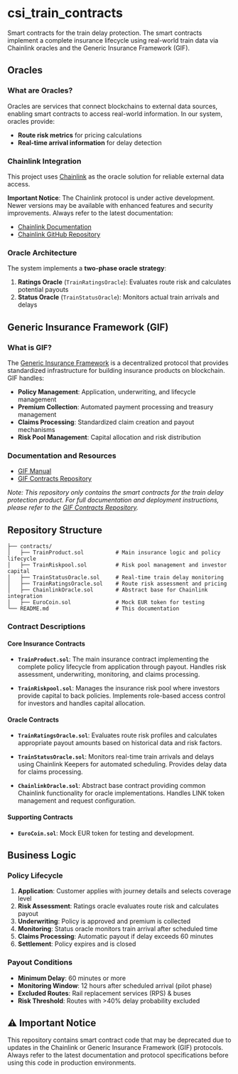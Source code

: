 # csi_train_contracts

Smart contracts for the train delay protection. The smart contracts implement a complete insurance lifecycle using real-world train data via Chainlink oracles and the Generic Insurance Framework (GIF).

## Oracles

### What are Oracles?

Oracles are services that connect blockchains to external data sources, enabling smart contracts to access real-world information. In our system, oracles provide:

- **Route risk metrics** for pricing calculations
- **Real-time arrival information** for delay detection

### Chainlink Integration

This project uses [Chainlink](https://chain.link/) as the oracle solution for reliable external data access.

**Important Notice**: The Chainlink protocol is under active development. Newer versions may be available with enhanced features and security improvements. Always refer to the latest documentation:

- [Chainlink Documentation](https://docs.chain.link/)
- [Chainlink GitHub Repository](https://github.com/smartcontractkit/chainlink)

### Oracle Architecture

The system implements a **two-phase oracle strategy**:

1. **Ratings Oracle** (`TrainRatingsOracle`): Evaluates route risk and calculates potential payouts
2. **Status Oracle** (`TrainStatusOracle`): Monitors actual train arrivals and delays

## Generic Insurance Framework (GIF)

### What is GIF?

The [Generic Insurance Framework](https://etherisc-gif-manual.readthedocs.io/en/latest/index.html) is a decentralized protocol that provides standardized infrastructure for building insurance products on blockchain. GIF handles:

- **Policy Management**: Application, underwriting, and lifecycle management
- **Premium Collection**: Automated payment processing and treasury management
- **Claims Processing**: Standardized claim creation and payout mechanisms
- **Risk Pool Management**: Capital allocation and risk distribution

### Documentation and Resources

- [GIF Manual](https://etherisc-gif-manual.readthedocs.io/en/latest/index.html)
- [GIF Contracts Repository](https://github.com/etherisc/gif-contracts)

_Note: This repository only contains the smart contracts for the train delay protection product. For full documentation and deployment instructions, please refer to the [GIF Contracts Repository](https://github.com/etherisc/gif-contracts)._

## Repository Structure

```
├── contracts/
│   ├── TrainProduct.sol          # Main insurance logic and policy lifecycle
│   ├── TrainRiskpool.sol         # Risk pool management and investor capital
│   ├── TrainStatusOracle.sol     # Real-time train delay monitoring
│   ├── TrainRatingsOracle.sol    # Route risk assessment and pricing
│   ├── ChainlinkOracle.sol       # Abstract base for Chainlink integration
│   ├── EuroCoin.sol              # Mock EUR token for testing
└── README.md                     # This documentation
```

### Contract Descriptions

#### Core Insurance Contracts

- **`TrainProduct.sol`**: The main insurance contract implementing the complete policy lifecycle from application through payout. Handles risk assessment, underwriting, monitoring, and claims processing.

- **`TrainRiskpool.sol`**: Manages the insurance risk pool where investors provide capital to back policies. Implements role-based access control for investors and handles capital allocation.

#### Oracle Contracts

- **`TrainRatingsOracle.sol`**: Evaluates route risk profiles and calculates appropriate payout amounts based on historical data and risk factors.

- **`TrainStatusOracle.sol`**: Monitors real-time train arrivals and delays using Chainlink Keepers for automated scheduling. Provides delay data for claims processing.

- **`ChainlinkOracle.sol`**: Abstract base contract providing common Chainlink functionality for oracle implementations. Handles LINK token management and request configuration.

#### Supporting Contracts

- **`EuroCoin.sol`**: Mock EUR token for testing and development.


## Business Logic

### Policy Lifecycle

1. **Application**: Customer applies with journey details and selects coverage level
2. **Risk Assessment**: Ratings oracle evaluates route risk and calculates payout
3. **Underwriting**: Policy is approved and premium is collected
4. **Monitoring**: Status oracle monitors train arrival after scheduled time
5. **Claims Processing**: Automatic payout if delay exceeds 60 minutes
6. **Settlement**: Policy expires and is closed


### Payout Conditions

- **Minimum Delay**: 60 minutes or more
- **Monitoring Window**: 12 hours after scheduled arrival (pilot phase)
- **Excluded Routes**: Rail replacement services (RPS) & buses
- **Risk Threshold**: Routes with >40% delay probability excluded

## ⚠️ Important Notice

This repository contains smart contract code that may be deprecated due to updates in the Chainlink or Generic Insurance Framework (GIF) protocols. Always refer to the latest documentation and protocol specifications before using this code in production environments.
